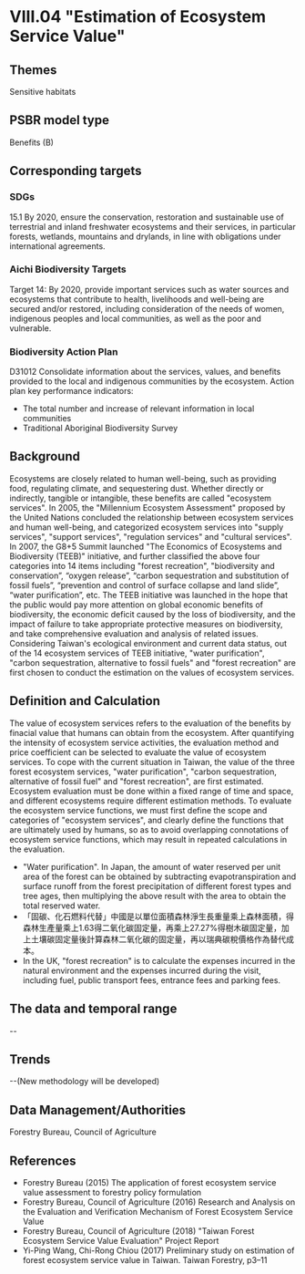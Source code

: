 # VIII.04 "Estimation of Ecosystem Service Value"

<script type="text/javascript" src="http://cdn.mathjax.org/mathjax/latest/MathJax.js?config=TeX-AMS-MML_HTMLorMML"></script>

## Themes
Sensitive habitats
## PSBR model type
Benefits (B)
## Corresponding targets
### SDGs
15.1 By 2020, ensure the conservation, restoration and sustainable use of terrestrial and inland freshwater ecosystems and their services, in particular forests, wetlands, mountains and drylands, in line with obligations under international agreements.
### Aichi Biodiversity Targets
Target 14: By 2020, provide important services such as water sources and ecosystems that contribute to health, livelihoods and well-being are secured and/or restored, including consideration of the needs of women, indigenous peoples and local communities, as well as the poor and vulnerable.
### Biodiversity Action Plan
D31012 Consolidate information about the services, values, and benefits provided to the local and indigenous communities by the ecosystem. Action plan key performance indicators:
* The total number and increase of relevant information in local communities
* Traditional Aboriginal Biodiversity Survey
## Background
Ecosystems are closely related to human well-being, such as providing food, regulating climate, and sequestering dust. Whether directly or indirectly, tangible or intangible, these benefits are called "ecosystem services". In 2005, the "Millennium Ecosystem Assessment" proposed by the United Nations concluded the relationship between ecosystem services and human well-being, and categorized ecosystem services into "supply services", "support services", "regulation services" and "cultural services". In 2007, the G8+5 Summit launched "The Economics of Ecosystems and Biodiversity (TEEB)" initiative, and further classified the above four categories into 14 items including "forest recreation", "biodiversity and conservation”, “oxygen release”, “carbon sequestration and substitution of fossil fuels”, “prevention and control of surface collapse and land slide”, “water purification”, etc. The TEEB initiative was launched in the hope that the public would pay more attention on global economic benefits of biodiversity, the economic deficit caused by the loss of biodiversity, and the impact of failure to take appropriate protective measures on biodiversity, and take comprehensive evaluation and analysis of related issues. Considering Taiwan's ecological environment and current data status, out of the 14 ecosystem services of TEEB initiative, "water purification", "carbon sequestration, alternative to fossil fuels" and "forest recreation" are first chosen to conduct the estimation on the values of ecosystem services.
## Definition and Calculation
The value of ecosystem services refers to the evaluation of the benefits by finacial value that humans can obtain from the ecosystem. After quantifying the intensity of ecosystem service activities, the evaluation method and price coefficient can be selected to evaluate the value of ecosystem services. To cope with the current situation in Taiwan, the value of the three forest ecosystem services, "water purification", "carbon sequestration, alternative of fossil fuel" and "forest recreation", are first estimated. Ecosystem evaluation must be done within a fixed range of time and space, and different ecosystems require different estimation methods. To evaluate the ecosystem service functions, we must first define the scope and categories of "ecosystem services", and clearly define the functions that are ultimately used by humans, so as to avoid overlapping connotations of ecosystem service functions, which may result in repeated calculations in the evaluation.
* "Water purification". In Japan, the amount of water reserved per unit area of the forest can be obtained by subtracting evapotranspiration and surface runoff from the forest precipitation of different forest types and tree ages, then multiplying the above result with the area to obtain the total reserved water.
* 「固碳、化石燃料代替」中國是以單位面積森林淨生長重量乘上森林面積，得森林生產量乘上1.63得二氧化碳固定量，再乘上27.27%得樹木碳固定量，加上土壤碳固定量後計算森林二氧化碳的固定量，再以瑞典碳稅價格作為替代成本。
* In the UK, "forest recreation" is to calculate the expenses incurred in the natural environment and the expenses incurred during the visit, including fuel, public transport fees, entrance fees and parking fees.
## The data and temporal range
--
## Trends
--(New methodology will be developed)
## Data Management/Authorities
Forestry Bureau, Council of Agriculture
## References
* Forestry Bureau (2015) The application of forest ecosystem service value assessment to forestry policy formulation
* Forestry Bureau, Council of Agriculture (2016) Research and Analysis on the Evaluation and Verification Mechanism of Forest Ecosystem Service Value
* Forestry Bureau, Council of Agriculture (2018) "Taiwan Forest Ecosystem Service Value Evaluation" Project Report
* Yi-Ping Wang, Chi-Rong Chiou (2017) Preliminary study on estimation of forest ecosystem service value in Taiwan. Taiwan Forestry, p3–11
